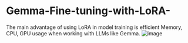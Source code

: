 # Gemma-Fine-tuning-with-LoRA-
The main advantage of using LoRA in model training is efficient Memory, CPU, GPU usage when working with LLMs like Gemma.
![image](https://github.com/arpitmathur2412/Fine-tuning-Gemma-with-LoRA-/assets/98715435/a4d6848c-a558-4666-9ec9-41d271d330c1)
